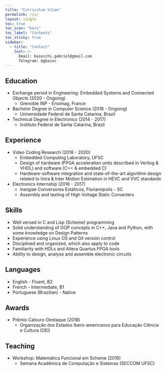 ```yaml
---
title: "Curriculum Vitae"
permalink: /cv/
layout: single
toc: true
toc_icon: "bars"
toc_label: "Contents"
toc_sticky: true
sidebar:
  - title: "Contact"
    text: >-
      Email: baiocchi.gabriel@gmail.com
      Telegram: @gbaioc
---
```


Education
------
* Exchange period in Engineering: Embedded Systems and Connected Objects (2020 - Ongoing)
  * Grenoble INP - Ensimag, France
* Bachelor Degree in Computer Science (2018 - Ongoing)
  * Universidade Federal de Santa Catarina, Brazil
* Technical Degree in Electronics (2014 - 2017)
  * Instituto Federal de Santa Catarina, Brazil

Experience
------
* Video Coding Research (2018 - 2020)
  * Embedded Computing Laboratory, UFSC
  * Design of hardware (FPGA acceleration units described in Verilog & VHDL) and software (C++ & embedded C)
  * Hardware-software integration and state-of-the-art algorithm design related to Intra & Inter Motion Estimation in HEVC and VVC standards
* Electronics Internship (2016 - 2017)
  * Inergiae Conversores Estáticos, Florianópolis - SC
  * Assembly and testing of High Voltage Static Converters

Skills
------
* Well versed in C and Lisp (Scheme) programming
* Solid understanding of OOP concepts in C++, Java and Python, with some knowledge on Design Patterns
* Experience using Linux OS and Git version control
* Disciplined and organized, which also apply to code
* Familiarity with HDLs and Altera Quartus FPGA tools
* Ability to design, analyse and assemble electronic circuits

Languages
------
* English - Fluent, B2
* French - Intermediate, B1
* Portuguese (Brazilian) - Native

Awards
------
* Prêmio Calouro-Destaque (2018)
  * Organização dos Estados Ibero-americanos para Educação Ciência e Cultura (OEI)

Teaching
------
* Workshop: Matemática Funcional em Scheme (2019)
  * Semana Acadêmica de Computação e Sistemas (SECCOM UFSC)

